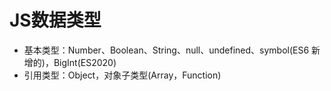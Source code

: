 # JS数据类型
* 基本类型：Number、Boolean、String、null、undefined、symbol(ES6 新增的)，BigInt(ES2020) 
* 引用类型：Object，对象子类型(Array，Function)



